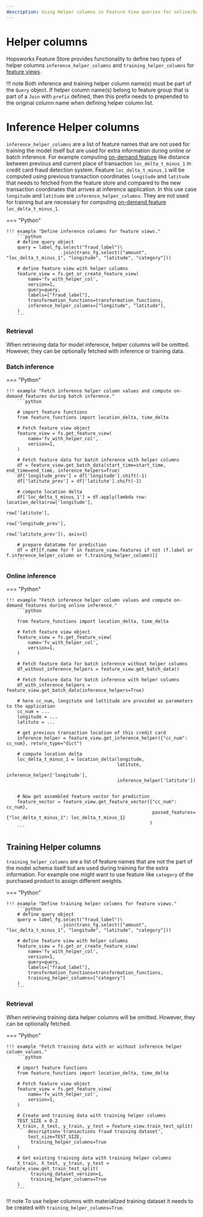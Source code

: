 ```yaml
---
description: Using Helper columns in Feature View queries for online/batch inference and training dataset.
---
```


# Helper columns
Hopsworks Feature Store provides functionality to define two types of helper columns `inference_helper_columns` and `training_helper_columns` for [feature views](./overview.md).

!!! note
    Both inference and training helper column name(s) must be part of the `Query` object. If helper column name(s) belong to feature group that is part of a `Join` with `prefix` defined, then this prefix needs to prepended
    to the original column name when defining helper column list.

# Inference Helper columns
`inference_helper_columns` are a list of feature names that are not used for training the model itself but are used for extra information during online or batch inference. 
For example computing [on-demand feature](../../../concepts/fs/feature_group/on_demand_feature.md) like distance between previous and current place of transaction `loc_delta_t_minus_1` in credit card fraud detection system.
Feature `loc_delta_t_minus_1` will be computed using previous transaction coordinates `longitude` and `latitude` that needs to fetched from the feature store and compared to the new transaction coordinates that arrives at inference application. 
In this use case `longitude` and `latitude` are `inference_helper_columns`. They are not used for training but are necessary for computing [on-demand feature](../../../concepts/fs/feature_group/on_demand_feature.md) `loc_delta_t_minus_1`.

=== "Python"

    !!! example "Define inference columns for feature views."
        ```python
        # define query object 
        query = label_fg.select("fraud_label")\
                        .join(trans_fg.select(["amount", "loc_delta_t_minus_1", "longitude", "latitude", "category"])) 
        
        # define feature view with helper columns
        feature_view = fs.get_or_create_feature_view(
            name='fv_with_helper_col',
            version=1,
            query=query,
            labels=["fraud_label"],
            transformation_functions=transformation_functions,
            inference_helper_columns=["longitude", "latitude"],
        )
        ```

### Retrieval
When retrieving data for model inference, helper columns will be omitted. However, they can be optionally fetched with inference or training data.

### Batch inference

=== "Python"

    !!! example "Fetch inference helper column values and compute on-demand features during batch inference."
        ```python

        # import feature functions
        from feature_functions import location_delta, time_delta
        
        # Fetch feature view object  
        feature_view = fs.get_feature_view(
            name='fv_with_helper_col',
            version=1,
        )

        # Fetch feature data for batch inference with helper columns
        df = feature_view.get_batch_data(start_time=start_time, end_time=end_time, inference_helpers=True)
        df['longitude_prev'] = df['longitude'].shift(-1)
        df['latitute_prev'] = df['latitute'].shift(-1)

        # compute location delta
        df['loc_delta_t_minus_1'] = df.apply(lambda row: location_delta(row['longitude'], 
                                                                        row['latitute'],
                                                                        row['longitude_prev'], 
                                                                        row['latitute_prev']), axis=1)

        # prepare datatame for prediction
        df = df[[f.name for f in feature_view.features if not (f.label or f.inference_helper_column or f.training_helper_column)]]
        ```

### Online inference

=== "Python"

    !!! example "Fetch inference helper column values and compute on-demand features during online inference."
        ```python

        from feature_functions import location_delta, time_delta
        
        # Fetch feature view object  
        feature_view = fs.get_feature_view(
            name='fv_with_helper_col',
            version=1,
        )

        # Fetch feature data for batch inference without helper columns
        df_without_inference_helpers = feature_view.get_batch_data()

        # Fetch feature data for batch inference with helper columns
        df_with_inference_helpers = feature_view.get_batch_data(inference_helpers=True)

        # here cc_num, longitute and lattitude are provided as parameters to the application
        cc_num = ...
        longitude = ...
        latitute = ...
        
        # get previous transaction location of this credit card
        inference_helper = feature_view.get_inference_helper({"cc_num": cc_num}, return_type="dict")

        # compute location delta 
        loc_delta_t_minus_1 = location_delta(longitude, 
                                             latitute, 
                                             inference_helper['longitude'], 
                                             inference_helper['latitute'])


        # Now get assembled feature vector for prediction
        feature_vector = feature_view.get_feature_vector({"cc_num": cc_num}, 
                                                          passed_features={"loc_delta_t_minus_1": loc_delta_t_minus_1}
                                                         )
        ```


## Training Helper columns
`training_helper_columns` are a list of feature names that are not the part of the model schema itself but are used during training for the extra information. 
For example one might want to use feature like `category` of the purchased product to assign different weights.

=== "Python"

    !!! example "Define training helper columns for feature views."
        ```python
        # define query object 
        query = label_fg.select("fraud_label")\
                        .join(trans_fg.select(["amount", "loc_delta_t_minus_1", "longitude", "latitude", "category"])) 
        
        # define feature view with helper columns
        feature_view = fs.get_or_create_feature_view(
            name='fv_with_helper_col',
            version=1,
            query=query,
            labels=["fraud_label"],
            transformation_functions=transformation_functions,
            training_helper_columns=["category"]
        )
        ```

### Retrieval
When retrieving training data helper columns will be omitted. However, they can be optionally fetched.

=== "Python"

    !!! example "Fetch training data with or without inference helper column values."
        ```python

        # import feature functions
        from feature_functions import location_delta, time_delta
        
        # Fetch feature view object  
        feature_view = fs.get_feature_view(
            name='fv_with_helper_col',
            version=1,
        )

        # Create and training data with training helper columns
        TEST_SIZE = 0.2
        X_train, X_test, y_train, y_test = feature_view.train_test_split(
            description='transactions fraud training dataset',
            test_size=TEST_SIZE,
             training_helper_columns=True
        )

        # Get existing training data with training helper columns
        X_train, X_test, y_train, y_test = feature_view.get_train_test_split(
             training_dataset_version=1,
             training_helper_columns=True
        )
        ``` 

!!! note
    To use helper columns with materialized training dataset it needs to be created with `training_helper_columns=True`.  
